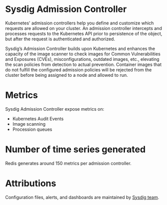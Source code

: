 # Sysdig Admission Controller
Kubernetes' admission controllers help you define and customize which requests are allowed on your cluster. An admission controller intercepts and processes requests to the Kubernetes API prior to persistence of the object, but after the request is authenticated and authorized.

Sysdig’s Admission Controller builds upon Kubernetes and enhances the capacity of the image scanner to check images for Common Vulnerabilities and Exposures (CVEs), misconfigurations, outdated images, etc., elevating the scan policies from detection to actual prevention. Container images that do not fulfill the configured admission policies will be rejected from the cluster before being assigned to a node and allowed to run.

# Metrics
Sysdig Admission Controller expose metrics on:
* Kubernetes Audit Events
* Image scanning
* Procession queues

# Number of time series generated
Redis generates around 150 metrics per admission controller.

# Attributions
Configuration files, alerts, and dashboards are maintained by [Sysdig team](https://sysdig.com/).
